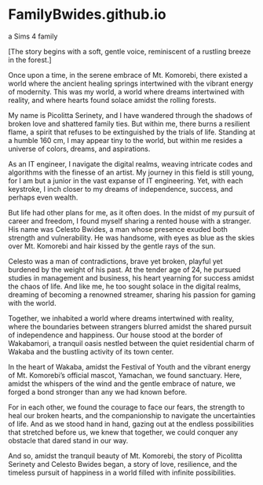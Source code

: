 # FamilyBwides.github.io
a Sims 4 family 

[The story begins with a soft, gentle voice, reminiscent of a rustling breeze in the forest.]

Once upon a time, in the serene embrace of Mt. Komorebi, there existed a world where the ancient healing springs intertwined with the vibrant energy of modernity. This was my world, a world where dreams intertwined with reality, and where hearts found solace amidst the rolling forests.

My name is Picolitta Serinety, and I have wandered through the shadows of broken love and shattered family ties. But within me, there burns a resilient flame, a spirit that refuses to be extinguished by the trials of life. Standing at a humble 160 cm, I may appear tiny to the world, but within me resides a universe of colors, dreams, and aspirations.

As an IT engineer, I navigate the digital realms, weaving intricate codes and algorithms with the finesse of an artist. My journey in this field is still young, for I am but a junior in the vast expanse of IT engineering. Yet, with each keystroke, I inch closer to my dreams of independence, success, and perhaps even wealth.

But life had other plans for me, as it often does. In the midst of my pursuit of career and freedom, I found myself sharing a rented house with a stranger. His name was Celesto Bwides, a man whose presence exuded both strength and vulnerability. He was handsome, with eyes as blue as the skies over Mt. Komorebi and hair kissed by the gentle rays of the sun.

Celesto was a man of contradictions, brave yet broken, playful yet burdened by the weight of his past. At the tender age of 24, he pursued studies in management and business, his heart yearning for success amidst the chaos of life. And like me, he too sought solace in the digital realms, dreaming of becoming a renowned streamer, sharing his passion for gaming with the world.

Together, we inhabited a world where dreams intertwined with reality, where the boundaries between strangers blurred amidst the shared pursuit of independence and happiness. Our house stood at the border of Wakabamori, a tranquil oasis nestled between the quiet residential charm of Wakaba and the bustling activity of its town center.

In the heart of Wakaba, amidst the Festival of Youth and the vibrant energy of Mt. Komorebi’s official mascot, Yamachan, we found sanctuary. Here, amidst the whispers of the wind and the gentle embrace of nature, we forged a bond stronger than any we had known before.

For in each other, we found the courage to face our fears, the strength to heal our broken hearts, and the companionship to navigate the uncertainties of life. And as we stood hand in hand, gazing out at the endless possibilities that stretched before us, we knew that together, we could conquer any obstacle that dared stand in our way.

And so, amidst the tranquil beauty of Mt. Komorebi, the story of Picolitta Serinety and Celesto Bwides began, a story of love, resilience, and the timeless pursuit of happiness in a world filled with infinite possibilities.
